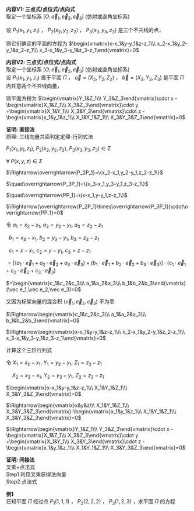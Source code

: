**内容V1: 三点式/点位式/点向式**  
取定一个坐标系 $[O;\vec e_1,\vec e_2,\vec e_3]$ (仿射或直角坐标系)  
  
设 $P_1(x_1,y_1,z_1)$ ， $P_2(x_2,y_2,z_2)$ ， $P_3(x_3,y_3,z_3)$ 是三个不共线的点，  
  
则它们确定的平面的方程为 $\begin{vmatrix}x-x_1&y-y_1&z-z_1\\\ x_2-x_1&y_2-y_1&z_2-z_1\\\ x_3-x_1&y_3-y_1&z_3-z_1\end{vmatrix}=0$  
  
**内容V2: 三点式/点位式/点向式**  
取定一个坐标系 $[O;\vec e_1,\vec e_2,\vec e_3]$ (仿射或直角坐标系)  
设 $P_1(x_1,y_1,z_1)$ 属于平面 $\Pi$ ， $\vec a=(X_2,Y_2,Z_2)$ ， $\vec b=(X_3,Y_3,Z_3)$ 是平面 $\Pi$ 内任意两个不共线向量，  
  
则平面方程为 $\begin{vmatrix}Y_1&Z_1\\\ Y_3&Z_3\end{vmatrix}\cdot x  
-\begin{vmatrix}X_1&Z_1\\\ X_3&Z_3\end{vmatrix}\cdot y  
+\begin{vmatrix}X_1&Y_1\\\ X_3&Y_3\end{vmatrix}\cdot z  
-\begin{vmatrix}x_1&y_1&z_1\\\ X_1&Y_1&Z_1\\\ X_3&Y_3&Z_3\end{vmatrix}=0$  
  
**证明: 直接法**  
原理: 三线向量共面判定定理-行列式法  
  
$P_1(x_1,y_1,z_1),\;P_2(x_2,y_2,z_2),\;P_3(x_3,y_3,z_3)\in\Sigma$  
  
$\forall\;P(x,y,z)\in\Sigma$  
  
$\Rightarrow\overrightarrow{P_2P_1}=\{x_2-x_1,y_2-y_1,z_2-z_1\}$  
  
$\quad\overrightarrow{P_3P_1}=\{x_3-x_1,y_3-y_1,z_3-z_1\}$  
  
$\quad\overrightarrow{PP_1}=\{x-x_1,y-y_1,z-z_1\}$  
  
$\Rightarrow(\overrightarrow{P_2P_1}\times\overrightarrow{P_3P_1})\cdot\overrightarrow{PP_1}=0$  
  
令 $a_1=x_2-x_1,\ a_2=y_2-y_1,\ a_3=z_2-z_1$  
  
$\enspace b_1=x_3-x_1,\ b_2=y_3-y_1,\ b_3=z_3-z_1$  
  
$\enspace c_1=x-x_1,\ c_2=y-y_1,\ c_3=z-z_1$  
  
$=[(a_1\cdot\vec e_1+a_2\cdot\vec e_2+a_3\cdot\vec e_3)\times(b_1\cdot\vec e_1+b_2\cdot\vec e_2+b_3\cdot\vec e_3)]\cdot(c_1\cdot\vec e_1+c_2\cdot\vec e_2+c_3\cdot\vec e_3)$  
  
$=\begin{vmatrix}c_1&c_2&c_3\\\ a_1&a_2&a_3\\\ b_1&b_2&b_3\end{vmatrix}(\vec e_1,\vec e_2,\vec e_3)=0$  
  
又因为标架向量的混合积 $(\vec e_1,\vec e_2,\vec e_3)$ 不为零  
  
$\Rightarrow\begin{vmatrix}c_1&c_2&c_3\\\ a_1&a_2&a_3\\\ b_1&b_2&b_3\end{vmatrix}=0$  
  
$\Rightarrow\begin{vmatrix}x-x_1&y-y_1&z-z_1\\\ x_2-x_1&y_2-y_1&z_2-z_1\\\ x_3-x_1&y_3-y_1&z_3-z_1\end{vmatrix}=0$  
  
计算这个三阶行列式  
  
令 $X_1=x_2-x_1,\ Y_1=y_2-y_1,\ Z_1=z_2-z_1$  
  
$\quad X_2=x_3-x_1,\ Y_2=y_3-y_1,\ Z_2=z_3-z_1$  
  
$\begin{vmatrix}x-x_1&y-y_1&z-z_1\\\ X_1&Y_1&Z_1\\\ X_3&Y_3&Z_3\end{vmatrix}=0$  
  
$\Rightarrow\begin{vmatrix}x&y&z\\\ X_1&Y_1&Z_1\\\ X_3&Y_3&Z_3\end{vmatrix}-\begin{vmatrix}x_1&y_1&z_1\\\ X_1&Y_1&Z_1\\\ X_3&Y_3&Z_3\end{vmatrix}=0$  
  
$\Rightarrow\begin{vmatrix}Y_1&Z_1\\\ Y_3&Z_3\end{vmatrix}\cdot x  
-\begin{vmatrix}X_1&Z_1\\\ X_3&Z_3\end{vmatrix}\cdot y  
+\begin{vmatrix}X_1&Y_1\\\ X_3&Y_3\end{vmatrix}\cdot z  
-\begin{vmatrix}x_1&y_1&z_1\\\ X_1&Y_1&Z_1\\\ X_3&Y_3&Z_3\end{vmatrix}=0$  
  
**证明: 间接法**  
叉乘+点法式  
Step1 利用叉乘获得法向量  
Step2 点法式  
  
**例1**  
已知平面 $\Pi$ 经过点 $P_1(1,1,1)$ ， $P_2(2,2,2)$ ， $P_3(1,2,3)$ ，求平面 $\Pi$ 的方程  
  
